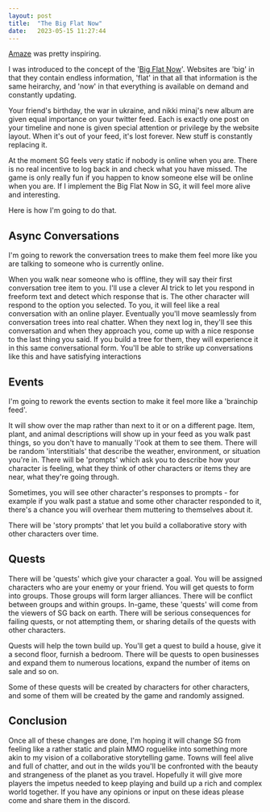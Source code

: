 ```yaml
---
layout: post
title:  "The Big Flat Now"
date:   2023-05-15 11:27:44
---
```


[Amaze](https://2023.amaze-berlin.de/) was pretty inspiring.

I was introduced to the concept of the '[Big Flat Now](https://032c.com/magazine/the-big-flat-now-power-flatness-and-nowness-in-the-third-millennium)'. Websites are 'big' in that they contain endless information, 'flat' in that all that information is the same heirarchy, and 'now' in that everything is available on demand and constantly updating.

Your friend's birthday, the war in ukraine, and nikki minaj's new album are given equal importance on your twitter feed. Each is exactly one post on your timeline and none is given special attention or privilege by the website layout. When it's out of your feed, it's lost forever. New stuff is constantly replacing it.

At the moment SG feels very static if nobody is online when you are. There is no real incentive to log back in and check what you have missed. The game is only really fun if you happen to know someone else will be online when you are. If I implement the Big Flat Now in SG, it will feel more alive and interesting. 

Here is how I'm going to do that.

## Async Conversations

I'm going to rework the conversation trees to make them feel more like you are talking to someone who is currently online.

When you walk near someone who is offline, they will say their first conversation tree item to you. I'll use a clever AI trick to let you respond in freeform text and detect which response that is. The other character will respond to the option you selected. To you, it will feel like a real conversation with an online player. Eventually you'll move seamlessly from conversation trees into real chatter. When they next log in, they'll see this conversation and when they approach you, come up with a nice response to the last thing you said. If you build a tree for them, they will experience it in this same conversational form. You'll be able to strike up conversations like this and have satisfying interactions

## Events

I'm going to rework the events section to make it feel more like a 'brainchip feed'.

It will show over the map rather than next to it or on a different page. Item, plant, and animal descriptions will show up in your feed as you walk past things, so you don't have to manually 'l'ook at them to see them. There will be random 'interstitials' that describe the weather, environment, or situation you're in. There will be 'prompts' which ask you to describe how your character is feeling, what they think of other characters or items they are near, what they're going through.

Sometimes, you will see other character's responses to prompts - for example if you walk past a statue and some other character responded to it, there's a chance you will overhear them muttering to themselves about it.

There will be 'story prompts' that let you build a collaborative story with other characters over time. 

## Quests

There will be 'quests' which give your character a goal. You will be assigned characters who are your enemy or your friend. You will get quests to form into groups. Those groups will form larger alliances. There will be conflict between groups and within groups. In-game, these 'quests' will come from the viewers of SG back on earth. There will be serious consequences for failing quests, or not attempting them, or sharing details of the quests with other characters.

Quests will help the town build up. You'll get a quest to build a house, give it a second floor, furnish a bedroom. There will be quests to open businesses and expand them to numerous locations, expand the number of items on sale and so on.

Some of these quests will be created by characters for other characters, and some of them will be created by the game and randomly assigned.

## Conclusion

Once all of these changes are done, I'm hoping it will change SG from feeling like a rather static and plain MMO roguelike into something more akin to my vision of a collaborative storytelling game. Towns will feel alive and full of chatter, and out in the wilds you'll be confronted with the beauty and strangeness of the planet as you travel. Hopefully it will give more players the impetus needed to keep playing and build up a rich and complex world together. If you have any opinions or input on these ideas please come and share them in the discord.